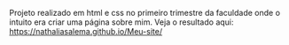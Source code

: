 Projeto realizado em html e css no primeiro trimestre da faculdade onde o intuito era criar uma página sobre mim.
 Veja o resultado aqui: https://nathaliasalema.github.io/Meu-site/
